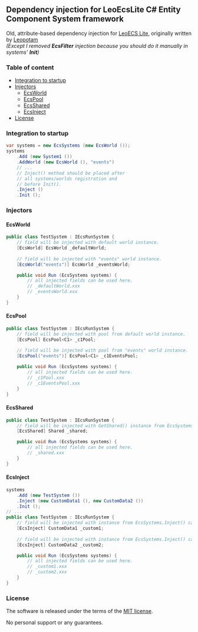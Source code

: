 ## Dependency injection for LeoEcsLite C# Entity Component System framework
Old, attribute-based dependency injection for [LeoECS Lite](https://github.com/Leopotam/ecslite), originally written by [Leopotam](https://github.com/Leopotam)  
*(Except I removed **EcsFilter** injection because you should do it manually in systems' **Init**)*

### Table of content
* [Integration to startup](#integration-to-startup)
* [Injectors](#injectors)
    * [EcsWorld](#ecsworld)
    * [EcsPool](#ecspool)
    * [EcsShared](#ecsshared)
    * [EcsInject](#ecsinject)
* [License](#license)

### Integration to startup
```csharp
var systems = new EcsSystems (new EcsWorld ());
systems
    .Add (new System1 ())
    .AddWorld (new EcsWorld (), "events")
    // ...
    // Inject() method should be placed after
    // all systems/worlds registration and
    // before Init().
    .Inject ()
    .Init ();
```

### Injectors

#### EcsWorld
```csharp
public class TestSystem : IEcsRunSystem {
    // field will be injected with default world instance.
    [EcsWorld] EcsWorld _defaultWorld;
    
    // field will be injected with "events" world instance.
    [EcsWorld("events")] EcsWorld _eventsWorld;

    public void Run (EcsSystems systems) {
        // all injected fields can be used here.
        // _defaultWorld.xxx
        // _eventsWorld.xxx
    }
}
```

#### EcsPool
```csharp
public class TestSystem : IEcsRunSystem {
    // field will be injected with pool from default world instance.
    [EcsPool] EcsPool<C1> _c1Pool;
    
    // field will be injected with pool from "events" world instance.
    [EcsPool("events")] EcsPool<C1> _c1EventsPool;

    public void Run (EcsSystems systems) {
        // all injected fields can be used here.
        // _c1Pool.xxx
        // _c1EventsPool.xxx
    }
}
```

#### EcsShared
```csharp
public class TestSystem : IEcsRunSystem {
    // field will be injected with GetShared() instance from EcsSystems.
    [EcsShared] Shared _shared;

    public void Run (EcsSystems systems) {
        // all injected fields can be used here.
        // _shared.xxx
    }
}
```

#### EcsInject
```csharp
systems
    .Add (new TestSystem ())
    .Inject (new CustomData1 (), new CustomData2 ())
    .Init ();
// ...
public class TestSystem : IEcsRunSystem {
    // field will be injected with instance from EcsSystems.Inject() call.
    [EcsInject] CustomData1 _custom1;
    
    // field will be injected with instance from EcsSystems.Inject() call.
    [EcsInject] CustomData2 _custom2;

    public void Run (EcsSystems systems) {
        // all injected fields can be used here.
        // _custom1.xxx
        // _custom2.xxx
    }
}
```

### License
The software is released under the terms of the [MIT license](./LICENSE.md).

No personal support or any guarantees.
